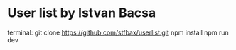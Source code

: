 # User list by Istvan Bacsa


terminal:
git clone https://github.com/stfbax/userlist.git
npm install
npm run dev
